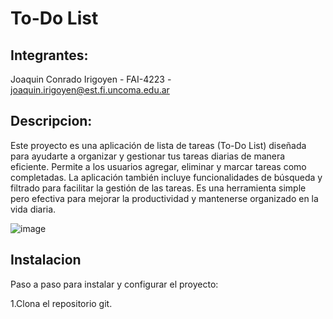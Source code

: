 # To-Do List

## Integrantes:
Joaquin Conrado Irigoyen - FAI-4223 - joaquin.irigoyen@est.fi.uncoma.edu.ar
## Descripcion:
Este proyecto es una aplicación de lista de tareas (To-Do List) diseñada para ayudarte a organizar y gestionar tus tareas diarias de manera eficiente. Permite a los usuarios agregar, eliminar y marcar tareas como completadas. La aplicación también incluye funcionalidades de búsqueda y filtrado para facilitar la gestión de las tareas. Es una herramienta simple pero efectiva para mejorar la productividad y mantenerse organizado en la vida diaria.


![image](https://github.com/joaquinirigoyen/React_PWA2024/assets/117104240/0c91891f-1b6a-4297-a263-5dc6fa721a9f)

## Instalacion

Paso a paso para instalar y configurar el proyecto:

1.Clona el repositorio git.  
